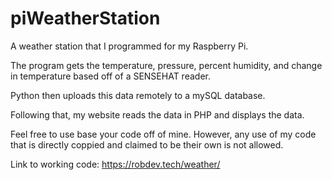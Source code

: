 # piWeatherStation
A weather station that I programmed for my Raspberry Pi. 

The program gets the temperature, pressure, percent humidity, and change in temperature based off of a SENSEHAT reader. 

Python then uploads this data remotely to a mySQL database. 

Following that, my website reads the data in PHP and displays the data.

Feel free to use base your code off of mine. However, any use of my code that is directly coppied and claimed to be their own is not
allowed.

Link to working code: https://robdev.tech/weather/
